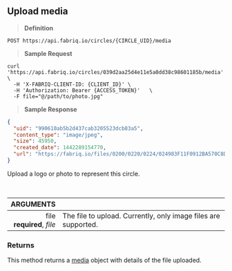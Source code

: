 ## Upload media

> **Definition**

```text
POST https://api.fabriq.io/circles/{CIRCLE_UID}/media
```

> **Sample Request**

```shell
curl 'https://api.fabriq.io/circles/039d2aa25d4e11e5a0dd38c98601185b/media'  \
  -H 'X-FABRIQ-CLIENT-ID: {CLIENT_ID}' \
  -H 'Authorization: Bearer {ACCESS_TOKEN}'   \
  -F file="@/path/to/photo.jpg"
```

> **Sample Response**

```json
{
  "uid": "990610ab5b2d437cab3205523dcb83a5",
  "content_type": "image/jpeg",
  "size": 45950,
  "created_date": 1442289154770,
  "url": "https://fabriq.io/files/0200/0220/0224/024983F11F0912BA570C8D6CB1E345E770C0"
}
```

Upload a logo or photo to represent this circle.

<br>

ARGUMENTS ||
---------:        | -----------
file<br>**required**, *file*  | The file to upload.  Currently, only image files are supported.


### Returns
This method returns a [media](#media) object with details of the file uploaded.
